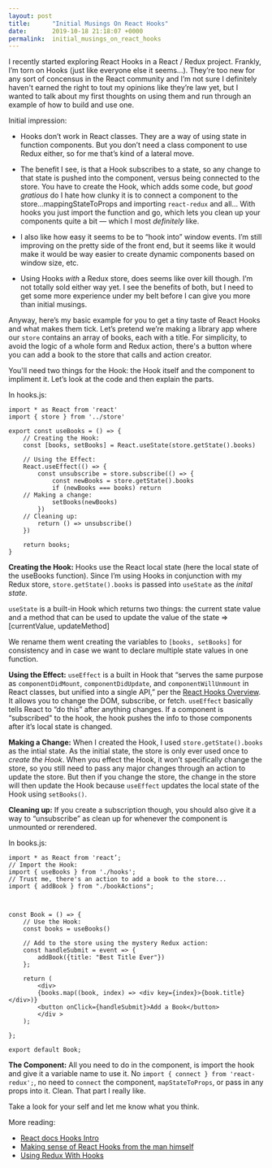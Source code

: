 ```yaml
---
layout: post
title:      "Initial Musings On React Hooks"
date:       2019-10-18 21:18:07 +0000
permalink:  initial_musings_on_react_hooks
---
```


I recently started exploring React Hooks in a React / Redux project.  Frankly, I’m torn on Hooks (just like everyone else it seems…).  They’re too new for any sort of concensus in the React community and I’m not sure I definitely haven't earned the right to tout my opinions like they’re law yet, but I wanted to talk about my first thoughts on using them and run through an example of how to build and use one.

Initial impression:  
* Hooks don’t work in React classes.  They are a way of using state in function components.  But you don’t need a class component to use Redux either, so for me that’s kind of a lateral move.  

* The benefit I see, is that a Hook subscribes to a state, so any change to that state is pushed into the component, versus being connected to the store.  You have to create the Hook, which adds some code, but *good gratious* do I hate how clunky it is to connect a component to the store...mappingStateToProps and importing `react-redux` and all...  With hooks you just import the function and go, which lets you clean up your components quite a bit — which I most *definitely* like.

* I also like how easy it seems to be to “hook into” window events.  I’m still improving on the pretty side of the front end, but it seems like it would make it would be way easier to create dynamic components based on window size, etc.

* Using Hooks *with* a Redux store, does seems like over kill though.  I’m not totally sold either way yet.  I see the benefits of both, but I need to get some more experience under my belt before I can give you more than initial musings.

Anyway, here’s my basic example for you to get a tiny taste of React Hooks and what makes them tick.  Let’s pretend we’re making a library app where our `store` contains an array of books, each with a title.  For simplicity, to avoid the logic of a whole form and Redux action, there's a button where you can add a book to the store that calls and action creator.  

You'll need two things for the Hook: the Hook itself and the component to impliment it.  Let’s look at the code and then explain the parts.


In hooks.js:
```
import * as React from 'react'
import { store } from '../store'

export const useBooks = () => {
    // Creating the Hook:
    const [books, setBooks] = React.useState(store.getState().books)

    // Using the Effect:
    React.useEffect(() => {
        const unsubscribe = store.subscribe(() => {
            const newBooks = store.getState().books
            if (newBooks === books) return
    // Making a change:
            setBooks(newBooks)
        })
    // Cleaning up:
        return () => unsubscribe()
    })

    return books;
}
```

**Creating the Hook:**  Hooks use the React local state (here the local state of the useBooks function).
Since I’m using Hooks in conjunction with my Redux store, `store.getState().books` is passed into `useState` as the *inital state*.

`useState` is a built-in Hook which returns two things: the current state value and a method that can be used to update the value of the state => [currentValue, updateMethod]

We rename them went creating the variables to `[books, setBooks]` for consistency and in case we want to declare multiple state values in one function. 

**Using the Effect:**  `useEffect` is a built in Hook that “serves the same purpose as `componentDidMount`, `componentDidUpdate`, and `componentWillUnmount` in React classes, but unified into a single API,” per the [React Hooks Overview](https://reactjs.org/docs/hooks-overview.html).  It allows you to change the DOM, subscribe, or fetch.  `useEffect` basically tells React to “do this” after anything changes.  If a component is “subscribed" to the hook, the hook pushes the info to those components after it’s local state is changed.

**Making a Change:**  When I created the Hook, I used `store.getState().books` as the intial state.  As the initial state, the store is only ever used once to *create the Hook*.  When you effect the Hook, it won’t specifically change the store, so you still need to pass any major changes through an action to update the store.  But then if you change the store, the change in the store will then update the Hook because `useEffect` updates the local state of the Hook using `setBooks()`.

**Cleaning up:**  If you create a subscription though, you should also give it a way to “unsubscribe” as clean up for whenever the component is unmounted or rerendered.


In books.js:
```
import * as React from 'react’;
// Import the Hook:
import { useBooks } from './hooks';
// Trust me, there's an action to add a book to the store...
import { addBook } from "./bookActions";



const Book = () => {
    // Use the Hook:
    const books = useBooks()

    // Add to the store using the mystery Redux action:
    const handleSubmit = event => {
        addBook({title: "Best Title Ever"})
    };

    return (
        <div>
        {books.map((book, index) => <div key={index}>{book.title}</div>)}
        <button onClick={handleSubmit}>Add a Book</button>
        </div >
    );

};

export default Book;
```

**The Component:**  All you need to do in the component, is import the hook and give it a variable name to use it.  No `import { connect } from 'react-redux';`, no need to `connect` the component, `mapStateToProps`, or pass in any props into it.  Clean.  That part I really like.

Take a look for your self and let me know what you think.

More reading:
* [React docs Hooks Intro](https://reactjs.org/docs/hooks-intro.html)
* [Making sense of React Hooks from the man himself](https://medium.com/@dan_abramov/making-sense-of-react-hooks-fdbde8803889)
* [Using Redux With Hooks](https://thoughtbot.com/blog/using-redux-with-react-hooks)
